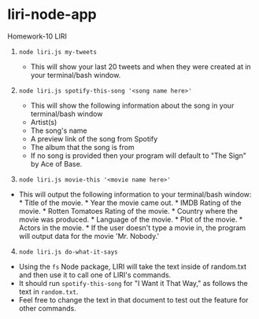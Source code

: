 # liri-node-app
Homework-10 LIRI

1. `node liri.js my-tweets`
   * This will show your last 20 tweets and when they were created at in your terminal/bash window.

2. `node liri.js spotify-this-song '<song name here>'`
   * This will show the following information about the song in your terminal/bash window
   * Artist(s)
   * The song's name
   * A preview link of the song from Spotify
   * The album that the song is from
   * If no song is provided then your program will default to "The Sign" by Ace of Base.
   
 3. `node liri.js movie-this '<movie name here>'`
   * This will output the following information to your terminal/bash window:
    * Title of the movie.
    * Year the movie came out.
    * IMDB Rating of the movie.
    * Rotten Tomatoes Rating of the movie. 
    * Country where the movie was produced.
    * Language of the movie.
    * Plot of the movie.
    * Actors in the movie.
    * If the user doesn't type a movie in, the program will output data for the movie 'Mr. Nobody.'
    
 4. `node liri.js do-what-it-says`
   * Using the `fs` Node package, LIRI will take the text inside of random.txt and then use it to call one of LIRI's commands.
   * It should run `spotify-this-song` for "I Want it That Way," as follows the text in `random.txt`.
   * Feel free to change the text in that document to test out the feature for other commands.
   
   
